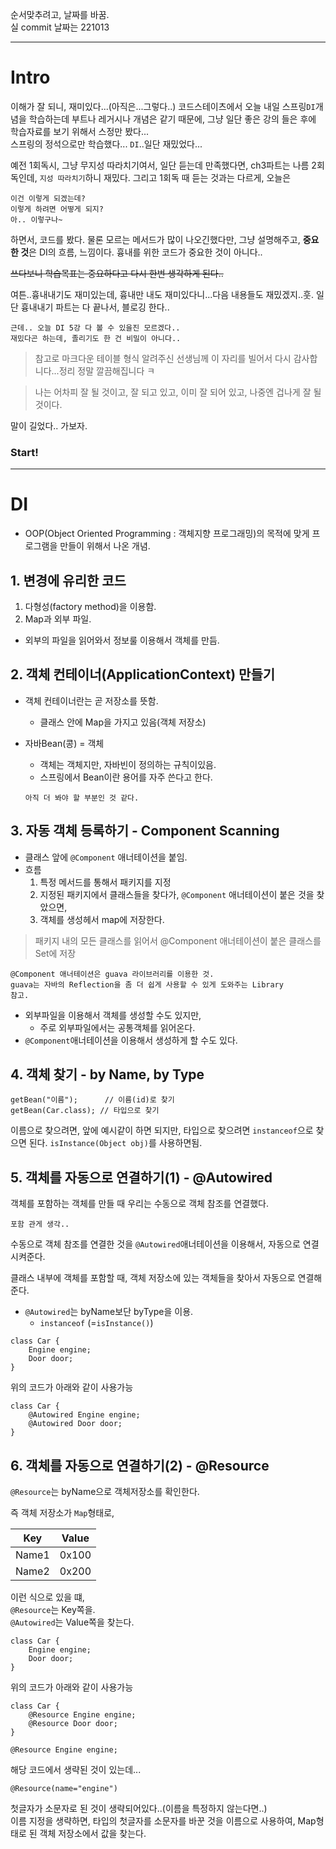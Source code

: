 순서맞추려고, 날짜를 바꿈. <br>
실 commit 날짜는 221013

---
# Intro
이해가 잘 되니, 재미있다...(아직은...그렇다..)
코드스테이츠에서 오늘 내일 스프링`DI`개념을 학습하는데
부트나 레거시나 개념은 같기 때문에, 그냥 일단 좋은 강의 들은 후에 학습자료를 보기 위해서 스정만 봤다... <br>
스프링의 정석으로만 학습했다... `DI`..일단 재밌었다... 

예전 1회독시, 그냥 무지성 따라치기여서, 일단 듣는데 만족했다면, ch3파트는 나름 2회독인데, `지성 따라치기`하니 재밌다.
그리고 1회독 때 듣는 것과는 다르게, 오늘은
```
이건 이렇게 되겠는데?
이렇게 하려면 어떻게 되지?
아.. 이렇구나~ 
```
하면서, 코드를 봤다. 물론 모르는 메서드가 많이 나오긴했다만, 그냥 설명해주고, **중요한 것**은 DI의 흐름, 느낌이다. 흉내를 위한 코드가 중요한 것이 아니다..

~~쓰다보니 학습목표는 중요하다고 다시 한번 생각하게 된다..~~

여튼..흉내내기도 재미있는데, 흉내만 내도 재미있다니...다음 내용들도 재밌겠지..훗.
일단 흉내내기 파트는 다 끝나서, 블로깅 한다..

```
근데.. 오늘 DI 5강 다 볼 수 있을진 모르겠다..
재밌다곤 하는데, 졸리기도 한 건 비밀이 아니다..
```

> 참고로 마크다운 테이블 형식 알려주신 선생님께 이 자리를 빌어서 다시 감사합니다...정리 정말 깔끔해집니다 ㅋ



> 나는 어차피 잘 될 것이고, 잘 되고 있고, 이미 잘 되어 있고, 나중엔 겁나게 잘 될 것이다.

말이 길었다.. 가보자.


### Start!

---

# DI
* OOP(Object Oriented Programming : 객체지향 프로그래밍)의 목적에 맞게 프로그램을 만들이 위해서 나온 개념.

## 1. 변경에 유리한 코드
  1. 다형성(factory method)을 이용함.
  2. Map과 외부 파일.
- 외부의 파일을 읽어와서 정보룰 이용해서 객체를 만듬.

## 2. 객체 컨테이너(ApplicationContext) 만들기
* 객체 컨테이너란는 곧 저장소를 뜻함.
  * 클래스 안에 Map을 가지고 있음(객체 저장소)

* 자바Bean(콩) = 객체
  * 객체는 객체지만, 자바빈이 정의하는 규칙이있음.
  * 스프링에서 Bean이란 용어를 자주 쓴다고 한다. 
  ``` 
  아직 더 봐야 할 부분인 것 같다.
  ```


## 3. 자동 객체 등록하기 - Component Scanning
* 클래스 앞에 `@Component` 애너테이션을 붙임.
* 흐름
  1. 특정 메서드를 통해서 패키지를 지정
  2. 지정된 패키지에서 클래스들을 찾다가, `@Component` 애너테이션이 붙은 것을 찾았으면,
  3. 객체를 생성헤서 map에 저장한다.

> 패키지 내의 모든 클래스를 읽어서 @Component 애너테이션이 붙은 클래스를 Set에 저장 

```
@Component 애너테이션은 guava 라이브러리를 이용한 것.
guava는 자바의 Reflection을 좀 더 쉽게 사용할 수 있게 도와주는 Library
참고.
```

* 외부파일을 이용해서 객체를 생성할 수도 있지만, 
  * 주로 외부파일에서는 공통객체를 읽어온다.
* `@Component`애너테이션을 이용해서 생성하게 할 수도 있다. 
  

## 4.  객체 찾기 - by Name, by Type
```
getBean("이름");  	// 이름(id)로 찾기
getBean(Car.class);	// 타입으로 찾기 
```

이름으로 찾으려면, 앞에 예시같이 하면 되지만,
타입으로 찾으려면 `instanceof`으로 찾으면 된다.
`isInstance(Object obj)`를 사용하면됨.


## 5. 객체를 자동으로 연결하기(1) - @Autowired
객체를 포함하는 객체를 만들 때 우리는 수동으로 객체 참조를 연결했다.
```
포함 관게 생각..
```

수동으로 객체 참조를 연결한 것을 `@Autowired`애너테이션을 이용해서, 자동으로 연결시켜준다.

클래스 내부에 객체를 포함할 때, 객체 저장소에 있는 객체들을 찾아서 자동으로 연결해준다.

* `@Autowired`는 byName보단 byType을 이용.
  * `instanceof` (=`isInstance()`)

```
class Car { 
    Engine engine; 
    Door door;
}
```
위의 코드가 아래와 같이 사용가능
```
class Car {
    @Autowired Engine engine;
    @Autowired Door door;
}
```


## 6. 객체를 자동으로 연결하기(2) - @Resource
`@Resource`는 byName으로 객체저장소를 확인한다.

즉 객체 저장소가 `Map`형태로,

|Key|Value|
|-|-|
|Name1|0x100|
|Name2|0x200|

이런 식으로 있을 떄,  <br>
`@Resource`는 Key쪽을. <br>
`@Autowired`는 Value쪽을 찾는다.

```
class Car { 
    Engine engine; 
    Door door;
}
```
위의 코드가 아래와 같이 사용가능
```
class Car {
    @Resource Engine engine;
    @Resource Door door;
}
```

```
@Resource Engine engine;
```
해당 코드에서 생략된 것이 있는데...
``` 
@Resource(name="engine")
```
첫글자가 소문자로 된 것이 생략되어있다..(이름을 특정하지 않는다면..) <br>
이름 지정을 생략하면, 타입의 첫글자를 소문자를 바꾼 것을 이름으로 사용하여, Map형태로 된 객체 저장소에서 값을 찾는다.
